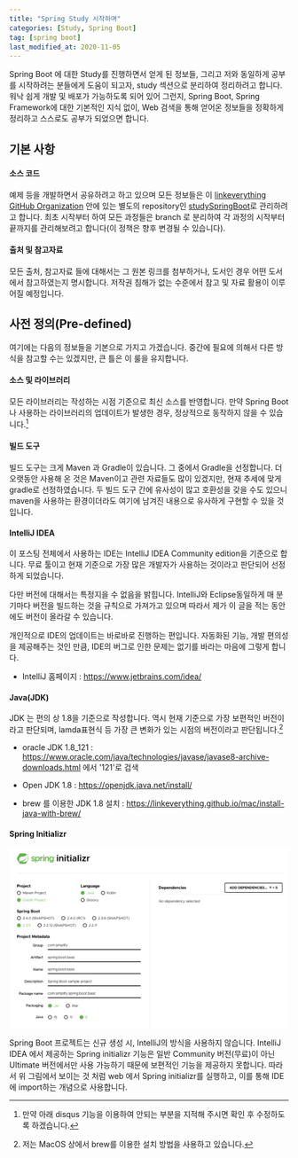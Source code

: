 ```yaml
---
title: "Spring Study 시작하며"
categories: [Study, Spring Boot]
tag: [spring boot]
last_modified_at: 2020-11-05
---
```


Spring Boot 에 대한 Study를 진행하면서 얻게 된 정보들, 그리고 저와 동일하게 공부를 시작하려는 분들에게 도움이 되고자, study 섹션으로 분리하여 정리하려고 합니다. 워낙 쉽게 개발 및 배포가 가능하도록 되어 있어 그런지, Spring Boot, Spring Framework에 대한 기본적인 지식 없이, Web 검색을 통해 얻어온 정보들을 정확하게 정리하고 스스로도 공부가 되었으면 합니다. 

## 기본 사항

#### 소스 코드

예제 등을 개발하면서 공유하려고 하고 있으며 모든 정보들은 이 [linkeverything GitHub Organization](https://github.com/linkeverything) 안에 있는 별도의 repository인 [studySpringBoot](https://github.com/linkeverything/studySpringBoot)로 관리하려고 합니다. 최초 시작부터 하여 모든 과정들은 branch 로 분리하여 각 과정의 시작부터 끝까지를 관리해보려고 합니다(이 정책은 향후 변경될 수 있습니다).

#### 출처 및 참고자료

모든 출처, 참고자료 들에 대해서는 그 원본 링크를 첨부하거나, 도서인 경우 어떤 도서에서 참고하였는지 명시합니다. 저작권 침해가 없는 수준에서 참고 및 자료 활용이 이루어질 예정입니다. 

## 사전 정의(Pre-defined)

여기에는 다음의 정보들을 기본으로 가지고 가겠습니다. 중간에 필요에 의해서 다른 방식을 참고할 수는 있겠지만, 큰 틀은 이 룰을 유지합니다.

#### 소스 및 라이브러리

모든 라이브러리는 작성하는 시점 기준으로 최신 소스를 반영합니다. 만약 Spring Boot나 사용하는 라이브러리의 업데이트가 발생한 경우, 정상적으로 동작하지 않을 수 있습니다.[^1] 

#### 빌드 도구

빌드 도구는 크게 Maven 과 Gradle이 있습니다. 그 중에서 Gradle을 선정합니다. 더 오랫동안 사용해 온 것은 Maven이고 관련 자료들도 많이 있겠지만, 현재 추세에 맞게 gradle로 선정하였습니다. 두 빌드 도구 간에 유사성이 많고 호환성을 갖을 수도 있으니 maven을 사용하는 환경이더라도 여기에 남겨진 내용으로 유사하게 구현할 수 있을 것입니다. 

#### IntelliJ IDEA

이 포스팅 전체에서 사용하는 IDE는 IntelliJ IDEA Community edition을 기준으로 합니다. 무료 툴이고 현재 기준으로 가장 많은 개발자가 사용하는 것이라고 판단되어 선정하게 되었습니다. 

다만 버전에 대해서는 특정지을 수 없음을 밝힙니다. IntelliJ와 Eclipse동일하게 매 분기마다 버전을 빌드하는 것을 규칙으로 가져가고 있으며 따라서 제가 이 글을 적는 동안에도 버전이 올라갈 수 있습니다. 

개인적으로 IDE의 업데이트는 바로바로 진행하는 편입니다. 자동화된 기능, 개발 편의성을 제공해주는 것인 만큼, IDE의 버그로 인한 문제는 없기를 바라는 마음에 그렇게 합니다.

- IntelliJ 홈페이지 : <https://www.jetbrains.com/idea/>

#### Java(JDK)

JDK 는 편의 상 1.8을 기준으로 작성합니다. 역시 현재 기준으로 가장 보편적인 버전이라고 판단되며, lamda표현식 등 가장 큰 변화가 있는 시점의 버전이라고 판단됩니다.[^2]

- oracle JDK 1.8_121 : <https://www.oracle.com/java/technologies/javase/javase8-archive-downloads.html> 에서 '121'로 검색

- Open JDK 1.8 : https://openjdk.java.net/install/

- brew 를 이용한 JDK 1.8 설치 : <https://linkeverything.github.io/mac/install-java-with-brew/>

#### Spring Initializr

![](/assets/images/posts/study/springboot/2020-11-05-00000-getting-started/capture%202020-11-05%20PM%2002.29.00.png)

Spring Boot 프로젝트는 신규 생성 시, IntelliJ의 방식을 사용하지 않습니다. IntelliJ IDEA 에서 제공하는 Spring initializr 기능은 일반 Community 버전(무료)이 아닌 Ultimate 버전에서만 사용 가능하기 때문에 보편적인 기능을 제공하지 못합니다. 따라서 위 그림에서 보이는 것 처럼 web 에서 Spring initializr를 실행하고, 이를 통해 IDE에 import하는 개념으로 사용합니다.


[^1]: 만약 아래 disqus 기능을 이용하여 안되는 부분을 지적해 주시면 확인 후 수정하도록 하겠습니다.

[^2]: 저는 MacOS 상에서 brew를 이용한 설치 방법을 사용하고 있습니다.